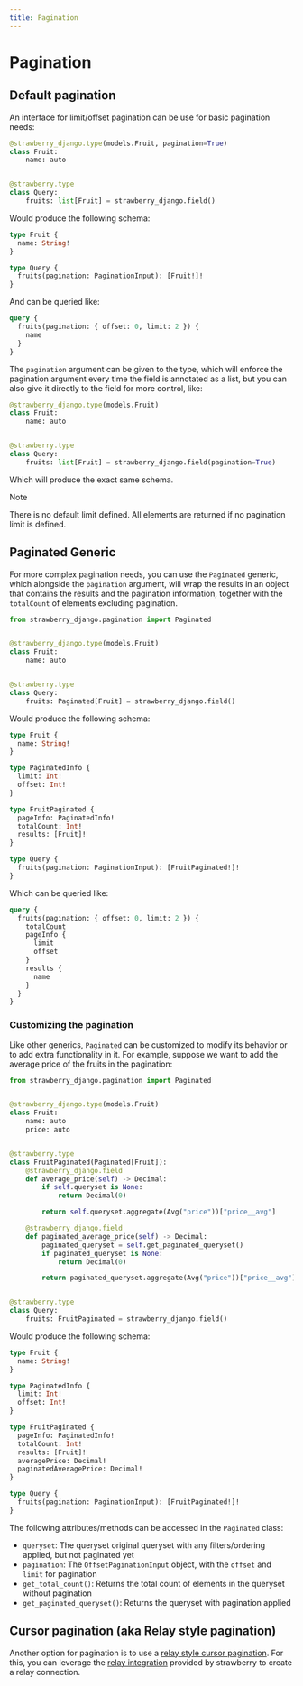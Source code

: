 ```yaml
---
title: Pagination
---
```


# Pagination

## Default pagination

An interface for limit/offset pagination can be use for basic pagination needs:

```python title="types.py"
@strawberry_django.type(models.Fruit, pagination=True)
class Fruit:
    name: auto


@strawberry.type
class Query:
    fruits: list[Fruit] = strawberry_django.field()
```

Would produce the following schema:

```graphql title="schema.graphql"
type Fruit {
  name: String!
}

type Query {
  fruits(pagination: PaginationInput): [Fruit!]!
}
```

And can be queried like:

```graphql title="schema.graphql"
query {
  fruits(pagination: { offset: 0, limit: 2 }) {
    name
  }
}
```

The `pagination` argument can be given to the type, which will enforce the pagination
argument every time the field is annotated as a list, but you can also give it directly
to the field for more control, like:

```python title="types.py"
@strawberry_django.type(models.Fruit)
class Fruit:
    name: auto


@strawberry.type
class Query:
    fruits: list[Fruit] = strawberry_django.field(pagination=True)
```

Which will produce the exact same schema.

> [!NOTE]
> There is no default limit defined. All elements are returned if no pagination limit is defined.

## Paginated Generic

For more complex pagination needs, you can use the `Paginated` generic, which alongside
the `pagination` argument, will wrap the results in an object that contains the results
and the pagination information, together with the `totalCount` of elements excluding pagination.

```python title="types.py"
from strawberry_django.pagination import Paginated


@strawberry_django.type(models.Fruit)
class Fruit:
    name: auto


@strawberry.type
class Query:
    fruits: Paginated[Fruit] = strawberry_django.field()
```

Would produce the following schema:

```graphql title="schema.graphql"
type Fruit {
  name: String!
}

type PaginatedInfo {
  limit: Int!
  offset: Int!
}

type FruitPaginated {
  pageInfo: PaginatedInfo!
  totalCount: Int!
  results: [Fruit]!
}

type Query {
  fruits(pagination: PaginationInput): [FruitPaginated!]!
}
```

Which can be queried like:

```graphql title="schema.graphql"
query {
  fruits(pagination: { offset: 0, limit: 2 }) {
    totalCount
    pageInfo {
      limit
      offset
    }
    results {
      name
    }
  }
}
```

### Customizing the pagination

Like other generics, `Paginated` can be customized to modify its behavior or to
add extra functionality in it. For example, suppose we want to add the average
price of the fruits in the pagination:

```python title="types.py"
from strawberry_django.pagination import Paginated


@strawberry_django.type(models.Fruit)
class Fruit:
    name: auto
    price: auto


@strawberry.type
class FruitPaginated(Paginated[Fruit]):
    @strawberry_django.field
    def average_price(self) -> Decimal:
        if self.queryset is None:
            return Decimal(0)

        return self.queryset.aggregate(Avg("price"))["price__avg"]

    @strawberry_django.field
    def paginated_average_price(self) -> Decimal:
        paginated_queryset = self.get_paginated_queryset()
        if paginated_queryset is None:
            return Decimal(0)

        return paginated_queryset.aggregate(Avg("price"))["price__avg"]


@strawberry.type
class Query:
    fruits: FruitPaginated = strawberry_django.field()
```

Would produce the following schema:

```graphql title="schema.graphql"
type Fruit {
  name: String!
}

type PaginatedInfo {
  limit: Int!
  offset: Int!
}

type FruitPaginated {
  pageInfo: PaginatedInfo!
  totalCount: Int!
  results: [Fruit]!
  averagePrice: Decimal!
  paginatedAveragePrice: Decimal!
}

type Query {
  fruits(pagination: PaginationInput): [FruitPaginated!]!
}
```

The following attributes/methods can be accessed in the `Paginated` class:

- `queryset`: The queryset original queryset with any filters/ordering applied,
  but not paginated yet
- `pagination`: The `OffsetPaginationInput` object, with the `offset` and `limit` for pagination
- `get_total_count()`: Returns the total count of elements in the queryset without pagination
- `get_paginated_queryset()`: Returns the queryset with pagination applied

## Cursor pagination (aka Relay style pagination)

Another option for pagination is to use a
[relay style cursor pagination](https://graphql.org/learn/pagination). For this,
you can leverage the [relay integration](./relay.md) provided by strawberry
to create a relay connection.
